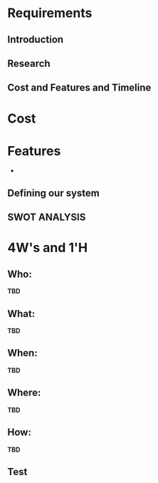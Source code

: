 # Requirements
## Introduction


## Research


## Cost and Features and Timeline
# Cost


# Features
* 

## Defining our system

## SWOT ANALYSIS

#  4W&#39;s and 1&#39;H

## Who:
**TBD**

## What:
**TBD**

## When:
**TBD**

## Where:
**TBD**

## How:
**TBD**

## Test
